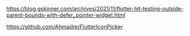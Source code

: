 https://blog.gskinner.com/archives/2021/11/flutter-hit-testing-outside-parent-bounds-with-defer_pointer-widget.html


https://github.com/Ahmadre/FlutterIconPicker
